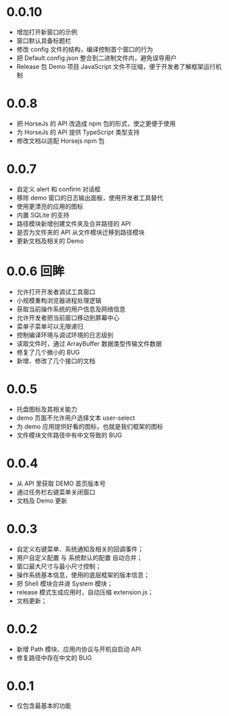 # 0.0.10

- 增加打开新窗口的示例
- 窗口默认具备标题栏
- 修改 config 文件的结构，编译控制首个窗口的行为
- 把 Default.config.json 整合到二进制文件内，避免误导用户
- Release 包 Demo 项目 JavaScript 文件不压缩，便于开发者了解框架运行机制

# 0.0.8

- 把 HorseJs 的 API 改造成 npm 包的形式，使之更便于使用
- 为 HorseJs 的 API 提供 TypeScript 类型支持
- 修改文档以适配 Horsejs npm 包

# 0.0.7

- 自定义 alert 和 confirm 对话框
- 移除 demo 窗口的日志输出面板，使用开发者工具替代
- 使用更漂亮的应用的图标
- 内置 SQLite 的支持
- 路径模块新增创建文件夹及合并路径的 API
- 是否为文件夹的 API 从文件模块迁移到路径模块
- 更新文档及相关的 Demo

# 0.0.6 回眸

- 允许打开开发者调试工具窗口
- 小规模重构浏览器进程处理逻辑
- 获取当前操作系统的用户信息及网络信息
- 允许开发者把当前窗口移动到屏幕中心
- 菜单子菜单可以无限递归
- 控制编译环境与调试环境的日志级别
- 读取文件时，通过 ArrayBuffer 数据类型传输文件数据
- 修复了几个微小的 BUG
- 新增、修改了几个接口的文档

# 0.0.5

- 托盘图标及其相关能力
- demo 页面不允许用户选择文本 user-select
- 为 demo 应用提供好看的图标，也就是我们框架的图标
- 文件模块文件路径中有中文导致的 BUG

# 0.0.4

- 从 API 里获取 DEMO 首页版本号
- 通过任务栏右键菜单关闭窗口
- 文档及 Demo 更新

# 0.0.3

- 自定义右键菜单、系统通知及相关的回调事件；
- 用户自定义配置 与 系统默认的配置 自动合并；
- 窗口最大尺寸与最小尺寸控制；
- 操作系统基本信息，使用的底层框架的版本信息；
- 把 Shell 模块合并进 System 模块；
- release 模式生成应用时，自动压缩 extension.js；
- 文档更新；

# 0.0.2

- 新增 Path 模块、应用内协议与开机自启动 API
- 修复路径中存在中文的 BUG

# 0.0.1

- 仅包含最基本的功能
